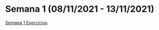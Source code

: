 # Semana 1 (08/11/2021 - 13/11/2021)

[Semana 1 Exercicios](https://docs.google.com/spreadsheets/d/1Yyn6Bh8ada2Gio_lTff1MNZjVxmnkO4a/edit?usp=sharing&ouid=106609377847431382883&rtpof=true&sd=true)

